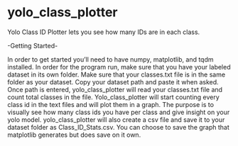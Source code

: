 # yolo_class_plotter
Yolo Class ID Plotter lets you see how many IDs are in each class. 

-Getting Started-

In order to get started you’ll need to have numpy, matplotlib, and tqdm installed.  In order for the program run, make sure that you have your labeled dataset in its own folder. Make sure that your classes.txt file is in the same folder as your dataset. Copy your dataset path and paste it when asked. Once path is entered, yolo_class_plotter will read your classes.txt file and count total classes in the file. Yolo_class_plotter will start counting every class id in the text files and will plot them in a graph. The purpose is to visually see how many class ids you have per class and give insight on your yolo model. yolo_class_plotter will also create a csv file and save it to your dataset folder as Class_ID_Stats.csv. You can choose to save the graph that matplotlib generates but does save on it own.
